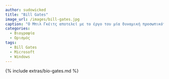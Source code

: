 ```yaml
---
author: sudowicked
title: "Bill Gates"
image_url: /images/bill-gates.jpg
caption: "Ο Μπιλ Γκέιτς αποτελεί με το έργο του μία δυναμική προσωπικότητα στο χώρο του λογισμικού υπολογιστών, μέσω του έργου του στην εταιρεία του Microsoft."
categories:
  - Βιογραφία 
  - Ορισμός 
tags:
  - Bill Gates
  - Microsoft
  - Windows 
---
```


{% include extras/bio-gates.md %}

